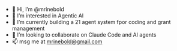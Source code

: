 - 👋 Hi, I’m @mrinebold
- 👀 I’m interested in Agentic AI
- 🌱 I’m currently building a 21 agent system fpor coding and grant management
- 💞️ I’m looking to collaborate on Claude Code and AI agents
- 📫 msg me at mrinebold@gmail.com

<!---
mrinebold/mrinebold is a ✨ special ✨ repository because its `README.md` (this file) appears on your GitHub profile.
You can click the Preview link to take a look at your changes.
--->
